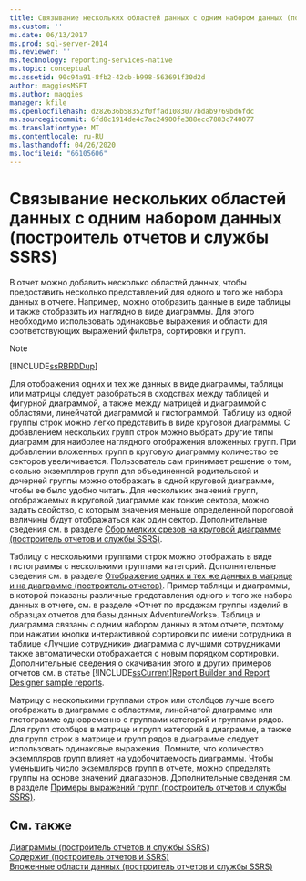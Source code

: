 ```yaml
---
title: Связывание нескольких областей данных с одним набором данных (построитель отчетов и службы SSRS) | Документы Майкрософт
ms.custom: ''
ms.date: 06/13/2017
ms.prod: sql-server-2014
ms.reviewer: ''
ms.technology: reporting-services-native
ms.topic: conceptual
ms.assetid: 90c94a91-8fb2-42cb-b998-563691f30d2d
author: maggiesMSFT
ms.author: maggies
manager: kfile
ms.openlocfilehash: d282636b58352f0ffad1083077bdab9769bd6fdc
ms.sourcegitcommit: 6fd8c1914de4c7ac24900fe388ecc7883c740077
ms.translationtype: MT
ms.contentlocale: ru-RU
ms.lasthandoff: 04/26/2020
ms.locfileid: "66105606"
---
```

# <a name="linking-multiple-data-regions-to-the-same-dataset-report-builder-and-ssrs"></a>Связывание нескольких областей данных с одним набором данных (построитель отчетов и службы SSRS)
  В отчет можно добавить несколько областей данных, чтобы предоставить несколько представлений для одного и того же набора данных в отчете. Например, можно отобразить данные в виде таблицы и также отобразить их наглядно в виде диаграммы. Для этого необходимо использовать одинаковые выражения и области для соответствующих выражений фильтра, сортировки и групп.  
  
> [!NOTE]  
>  [!INCLUDE[ssRBRDDup](../../includes/ssrbrddup-md.md)]  
  
 Для отображения одних и тех же данных в виде диаграммы, таблицы или матрицы следует разобраться в сходствах между таблицей и фигурной диаграммой, а также между матрицей и диаграммой с областями, линейчатой диаграммой и гистограммой. Таблицу из одной группы строк можно легко представить в виде круговой диаграммы. С добавлением нескольких групп строк можно выбрать другие типы диаграмм для наиболее наглядного отображения вложенных групп. При добавлении вложенных групп в круговую диаграмму количество ее секторов увеличивается. Пользователь сам принимает решение о том, сколько экземпляров групп для объединенной родительской и дочерней группы можно отображать в одной круговой диаграмме, чтобы ее было удобно читать. Для нескольких значений групп, отображаемых в круговой диаграмме как тонкие сектора, можно задать свойство, с которым значения меньше определенной пороговой величины будут отображаться как один сектор. Дополнительные сведения см. в разделе [Сбор мелких срезов на круговой диаграмме (построитель отчетов и службы SSRS)](collect-small-slices-on-a-pie-chart-report-builder-and-ssrs.md).  
  
 Таблицу с несколькими группами строк можно отображать в виде гистограммы с несколькими группами категорий. Дополнительные сведения см. в разделе [Отображение одних и тех же данных в матрице и на диаграмме (построитель отчетов)](display-the-same-data-on-a-matrix-and-a-chart-report-builder.md). Пример таблицы и диаграммы, в которой показаны различные представления одного и того же набора данных в отчете, см. в разделе «Отчет по продажам группы изделий в образцах отчетов для базы данных AdventureWorks». Таблица и диаграмма связаны с одним набором данных в этом отчете, поэтому при нажатии кнопки интерактивной сортировки по имени сотрудника в таблице «Лучшие сотрудники» диаграмма с лучшими сотрудниками также автоматически отображается с новым порядком сортировки. Дополнительные сведения о скачивании этого и других примеров отчетов см. в статье [!INCLUDE[ssCurrent](../../includes/sscurrent-md.md)][Report Builder and Report Designer sample reports](https://go.microsoft.com/fwlink/?LinkId=198283).  
  
 Матрицу с несколькими группами строк или столбцов лучше всего отображать в диаграмме с областями, линейчатой диаграмме или гистограмме одновременно с группами категорий и группами рядов. Для групп столбцов в матрице и групп категорий в диаграмме, а также для групп строк в матрице и групп рядов в диаграмме следует использовать одинаковые выражения. Помните, что количество экземпляров групп влияет на удобочитаемость диаграммы. Чтобы уменьшить число экземпляров групп в отчете, можно определять группы на основе значений диапазонов. Дополнительные сведения см. в разделе [Примеры выражений групп (построитель отчетов и службы SSRS)](expression-examples-report-builder-and-ssrs.md).  
  
## <a name="see-also"></a>См. также  
 [Диаграммы &#40;построитель отчетов и службы SSRS&#41;](charts-report-builder-and-ssrs.md)   
 [Содержит &#40;построитель отчетов и SSRS&#41;](tables-matrices-and-lists-report-builder-and-ssrs.md)   
 [Вложенные области данных (построитель отчетов и службы SSRS)](nested-data-regions-report-builder-and-ssrs.md)  
  
  
